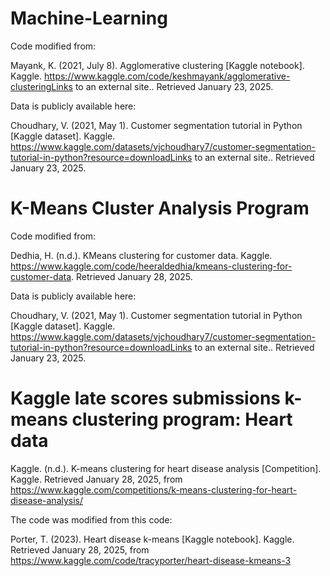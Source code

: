 # Machine-Learning


Code modified from:

Mayank, K. (2021, July 8). Agglomerative clustering [Kaggle notebook]. Kaggle. https://www.kaggle.com/code/keshmayank/agglomerative-clusteringLinks to an external site.. Retrieved January 23, 2025.

Data is publicly available here:

Choudhary, V. (2021, May 1). Customer segmentation tutorial in Python [Kaggle dataset]. Kaggle. https://www.kaggle.com/datasets/vjchoudhary7/customer-segmentation-tutorial-in-python?resource=downloadLinks to an external site.. Retrieved January 23, 2025.


# K-Means Cluster Analysis Program

Code modified from:

Dedhia, H. (n.d.). KMeans clustering for customer data. Kaggle. https://www.kaggle.com/code/heeraldedhia/kmeans-clustering-for-customer-data. Retrieved January 28, 2025.

Data is publicly available here:

Choudhary, V. (2021, May 1). Customer segmentation tutorial in Python [Kaggle dataset]. Kaggle. https://www.kaggle.com/datasets/vjchoudhary7/customer-segmentation-tutorial-in-python?resource=downloadLinks to an external site.. Retrieved January 23, 2025.


# Kaggle late scores submissions k-means clustering program: Heart data 

Kaggle. (n.d.). K-means clustering for heart disease analysis [Competition]. Kaggle. Retrieved January 28, 2025, from https://www.kaggle.com/competitions/k-means-clustering-for-heart-disease-analysis/

The code was modified from this code:

Porter, T. (2023). Heart disease k-means [Kaggle notebook]. Kaggle. Retrieved January 28, 2025, from https://www.kaggle.com/code/tracyporter/heart-disease-kmeans-3
